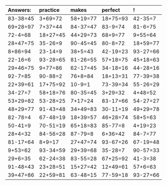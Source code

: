 | Answers: | practice | makes | perfect | ! |
| :--- | :--- | :--- | :--- | :--- |
| 83-38=45 | 3+69=72 | 58+19=77 | 18+75=93 | 42-35=7 | 
| 69+28=97 | 7+37=44 | 84-37=47 | 83-9=74 | 81-6=75 | 
| 72-4=68 | 18+27=45 | 44+29=73 | 68+9=77 | 9+55=64 | 
| 28+47=75 | 35-26=9 | 90-45=45 | 80-8=72 | 18+59=77 | 
| 8+86=94 | 23-14=9 | 38+5=43 | 42-19=23 | 93-27=66 | 
| 22-16=6 | 93-28=65 | 81-26=55 | 57+18=75 | 45+18=63 | 
| 29+46=75 | 9+77=86 | 62-17=45 | 34-18=16 | 44-28=16 | 
| 92-7=85 | 90-88=2 | 76+8=84 | 18+13=31 | 77-39=38 | 
| 22+39=61 | 17+75=92 | 10-9=1 | 73-39=34 | 55-26=29 | 
| 34-27=7 | 58+18=76 | 80-35=45 | 3+29=32 | 4+48=52 | 
| 53+29=82 | 53-28=25 | 7+17=24 | 83-17=66 | 54-27=27 | 
| 48+29=77 | 91-43=48 | 34+49=83 | 30-11=19 | 49+29=78 | 
| 82-78=4 | 67-48=19 | 18+39=57 | 46+28=74 | 58+5=63 | 
| 50-41=9 | 70-51=19 | 65+18=83 | 85-77=8 | 4+19=23 | 
| 28+4=32 | 84-56=28 | 87-79=8 | 6+36=42 | 84-7=77 | 
| 81-17=64 | 8+9=17 | 27+47=74 | 93-67=26 | 67-19=48 | 
| 9+53=62 | 93-34=59 | 29+39=68 | 35-28=7 | 90-57=33 | 
| 29+6=35 | 62-24=38 | 83-55=28 | 67+25=92 | 41-3=38 | 
| 91-48=43 | 23+28=51 | 15+27=42 | 12+49=61 | 57+6=63 | 
| 39+47=86 | 22+59=81 | 63-48=15 | 77-59=18 | 93-27=66 | 
